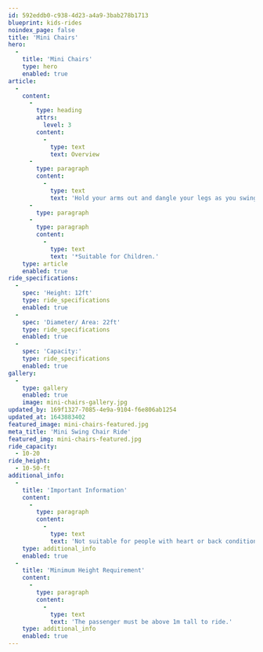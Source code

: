 ```yaml
---
id: 592eddb0-c938-4d23-a4a9-3bab278b1713
blueprint: kids-rides
noindex_page: false
title: 'Mini Chairs'
hero:
  -
    title: 'Mini Chairs'
    type: hero
    enabled: true
article:
  -
    content:
      -
        type: heading
        attrs:
          level: 3
        content:
          -
            type: text
            text: Overview
      -
        type: paragraph
        content:
          -
            type: text
            text: 'Hold your arms out and dangle your legs as you swing out on the mini chairs.'
      -
        type: paragraph
      -
        type: paragraph
        content:
          -
            type: text
            text: '*Suitable for Children.'
    type: article
    enabled: true
ride_specifications:
  -
    spec: 'Height: 12ft'
    type: ride_specifications
    enabled: true
  -
    spec: 'Diameter/ Area: 22ft'
    type: ride_specifications
    enabled: true
  -
    spec: 'Capacity:'
    type: ride_specifications
    enabled: true
gallery:
  -
    type: gallery
    enabled: true
    image: mini-chairs-gallery.jpg
updated_by: 169f1327-7085-4e9a-9104-f6e806ab1254
updated_at: 1643883402
featured_image: mini-chairs-featured.jpg
meta_title: 'Mini Swing Chair Ride'
featured_img: mini-chairs-featured.jpg
ride_capacity:
  - 10-20
ride_height:
  - 10-50-ft
additional_info:
  -
    title: 'Important Information'
    content:
      -
        type: paragraph
        content:
          -
            type: text
            text: 'Not suitable for people with heart or back conditions or of a nervous disposition should avoid riding. Other medical conditions that may preclude riding include pregnancy, recent surgery, broken bones, or neck problems.'
    type: additional_info
    enabled: true
  -
    title: 'Minimum Height Requirement'
    content:
      -
        type: paragraph
        content:
          -
            type: text
            text: 'The passenger must be above 1m tall to ride.'
    type: additional_info
    enabled: true
---
```


